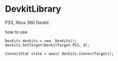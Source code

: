 # DevkitLibrary
PS3, Xbox 360 Devkit

how to use
```
DevKits devkits = new  DevKits();
devkits.SetTarget(DevkitTarget.PS3, 0);

ConnectStat state = await devkits.ConnectTarget();
```
